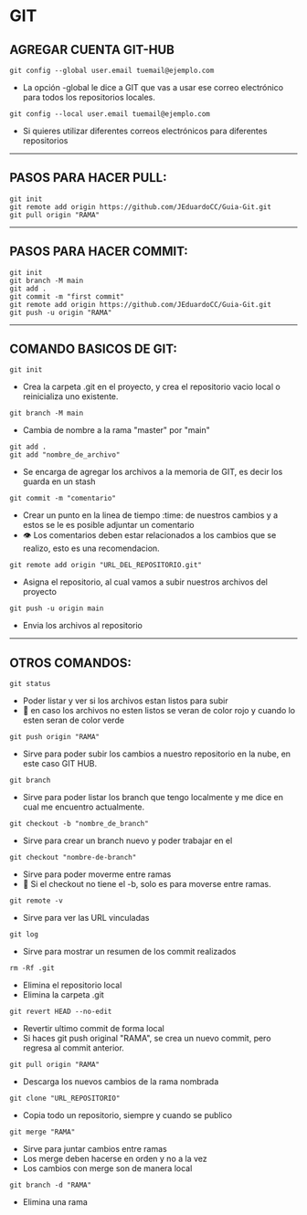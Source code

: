 # GIT
## AGREGAR CUENTA GIT-HUB
```
git config --global user.email tuemail@ejemplo.com
```
- La opción -global le dice a GIT que vas a usar ese correo electrónico para todos los repositorios locales.
```
git config --local user.email tuemail@ejemplo.com
```
- Si quieres utilizar diferentes correos electrónicos para diferentes repositorios
***
## PASOS PARA HACER PULL:
```
git init
git remote add origin https://github.com/JEduardoCC/Guia-Git.git
git pull origin "RAMA"
```

***
## PASOS PARA HACER COMMIT:
```
git init
git branch -M main
git add .
git commit -m "first commit"
git remote add origin https://github.com/JEduardoCC/Guia-Git.git
git push -u origin "RAMA"
```
***
## COMANDO BASICOS DE GIT:

```
git init
```
- Crea la carpeta .git en el proyecto, y crea el repositorio vacio local o reinicializa uno existente.
```
git branch -M main
```
- Cambia de nombre a la rama "master" por "main"

```
git add .
git add "nombre_de_archivo"
```
- Se encarga de agregar los archivos a la memoria de GIT, es decir los guarda en un stash
```
git commit -m "comentario"
```
- Crear un punto en la linea de tiempo :time: de nuestros cambios y a estos se le es posible adjuntar un comentario
- :eye: Los comentarios deben estar relacionados a los cambios que se realizo, esto es una recomendacion.

```
git remote add origin "URL_DEL_REPOSITORIO.git"
```
- Asigna el repositorio, al cual vamos a subir nuestros archivos del proyecto

```
git push -u origin main
```
- Envia los archivos al repositorio
***

## OTROS COMANDOS:
```
git status
```
- Poder listar y ver si los archivos estan listos para subir 
- :eyes: en caso los archivos no esten listos se veran de color rojo y cuando lo esten seran de color verde
```
git push origin "RAMA"
```
- Sirve para poder subir los cambios a nuestro repositorio en la nube, en este caso GIT HUB.
```
git branch
```
- Sirve para poder listar los branch que tengo localmente y me dice en cual me encuentro actualmente.
```
git checkout -b "nombre_de_branch"
```
- Sirve para crear un branch nuevo y poder trabajar en el
```
git checkout "nombre-de-branch"
```
- Sirve para poder moverme entre ramas
- :eyes: Si el checkout no tiene el -b, solo es para moverse entre ramas.
```
git remote -v
```
- Sirve para ver las URL vinculadas
```
git log
```
- Sirve para mostrar un resumen de los commit realizados
```
rm -Rf .git
```
- Elimina el repositorio local
- Elimina la carpeta .git
```
git revert HEAD --no-edit
```
- Revertir ultimo commit de forma local
- Si haces git push original "RAMA", se crea un nuevo commit, pero regresa al commit anterior.
```
git pull origin "RAMA"
```
 - Descarga los nuevos cambios de la rama nombrada   
```
git clone "URL_REPOSITORIO"
``` 
- Copia todo un repositorio, siempre y cuando se publico
```
git merge "RAMA"
```
- Sirve para juntar cambios entre ramas
- Los merge deben hacerse en orden y no a la vez
- Los cambios con merge son de manera local
```
git branch -d "RAMA"
```
- Elimina una rama
